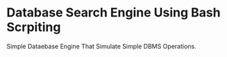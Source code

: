 # Database Search Engine Using Bash Scrpiting
Simple Dataebase Engine That Simulate Simple DBMS Operations.
